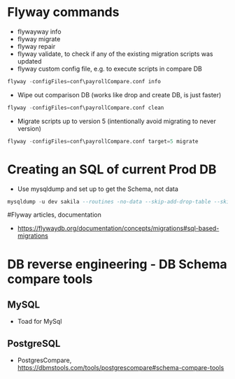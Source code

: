 # Flyway commands
- flywayway info
- flyway migrate
- flyway repair
- flyway validate, to check if any of the existing migration scripts was updated
- flyway custom config file, e.g. to execute scripts in compare DB
```sql
flyway -configFiles=conf\payrollCompare.conf info
```
- Wipe out comparison DB (works like drop and create DB, is just faster)
```sql
flyway -configFiles=conf\payrollCompare.conf clean
```

- Migrate scripts up to version 5 (intentionally avoid migrating to never version)
```sql
flyway -configFiles=conf\payrollCompare.conf target=5 migrate
```

# Creating an SQL of current Prod DB
- Use mysqldump and set up to get the Schema, not data
```sql
mysqldump -u dev sakila --routines -no-data --skip-add-drop-table --skip-quote-names > sql\V001__baseline.sql
```

#Flyway articles, documentation
- https://flywaydb.org/documentation/concepts/migrations#sql-based-migrations

# DB reverse engineering - DB Schema compare tools
## MySQL
- Toad for MySql
## PostgreSQL
- PostgresCompare, https://dbmstools.com/tools/postgrescompare#schema-compare-tools
